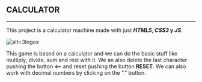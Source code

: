 ## CALCULATOR

------------

This project is a calculator machine made with just **_HTML5_, _CSS3_ y _JS_**. 

![alt=3logos](./html-css-js.jpeg)



This game is based on a calculator and we can do the basic stuff like multiply, divide, sum and rest with it. We an also delete the last character pushing the button __<--__  and reset pushing the button __RESET__. We can also work with decimal numbers by clicking on the "." button.
